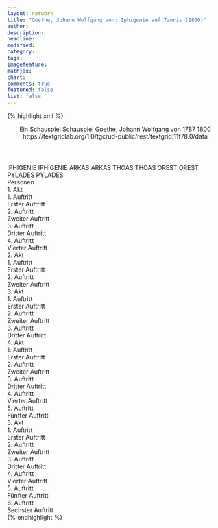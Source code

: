 ```yaml
---
layout: network
title: "Goethe, Johann Wolfgang von: Iphigenie auf Tauris (1800)"
author:
description:
headline:
modified:
category:
tags:
imagefeature:
mathjax:
chart:
comments: true
featured: false
list: false
---
```

{% highlight xml %}
<?xml-model href="http://raw.githubusercontent.com/DLiNa/project/master/rules/lina.rnc"?><?xml-model href="http://raw.githubusercontent.com/DLiNa/project/master/rules/lina.sch"?>
<play xmlns="http://lina.digital">
  <header>
    <title>Iphigenie auf Tauris</title>
    <subtitle>Ein Schauspiel</subtitle>
    <genretitle>Schauspiel</genretitle>
    <author>Goethe, Johann Wolfgang von</author>
    <date type="print" when="1787">1787</date>
    <date type="premiere" when="1800">1800</date>
    <date type="written"/>
    <source>https://textgridlab.org/1.0/tgcrud-public/rest/textgrid:11f78.0/data</source>
  </header>
  <personae>
    <character>
      <name>IPHIGENIE</name>
      <alias xml:id="iphigenie">
        <name>IPHIGENIE</name>
      </alias>
    </character>
    <character>
      <name>ARKAS</name>
      <alias xml:id="arkas">
        <name>ARKAS</name>
      </alias>
    </character>
    <character>
      <name>THOAS</name>
      <alias xml:id="thoas">
        <name>THOAS</name>
      </alias>
    </character>
    <character>
      <name>OREST</name>
      <alias xml:id="orest">
        <name>OREST</name>
      </alias>
    </character>
    <character>
      <name>PYLADES</name>
      <alias xml:id="pylades">
        <name>PYLADES</name>
      </alias>
    </character>
  </personae>
  <text>
    <div>
      <head>Personen</head>
    </div>
    <div>
      <head>1. Akt</head>
      <div>
        <head>1. Auftritt</head>
        <div>
          <head>Erster Auftritt</head>
          <sp who="#iphigenie">
            <amount n="1" unit="speech_acts"/>
            <amount n="389" unit="words"/>
            <amount n="53" unit="lines"/>
            <amount n="2139" unit="chars"/>
          </sp>
        </div>
      </div>
      <div>
        <head>2. Auftritt</head>
        <div>
          <head>Zweiter Auftritt</head>
          <sp who="#arkas">
            <amount n="17" unit="speech_acts"/>
            <amount n="819" unit="words"/>
            <amount n="112" unit="lines"/>
            <amount n="4482" unit="chars"/>
          </sp>
          <sp who="#iphigenie">
            <amount n="17" unit="speech_acts"/>
            <amount n="402" unit="words"/>
            <amount n="56" unit="lines"/>
            <amount n="2184" unit="chars"/>
          </sp>
        </div>
      </div>
      <div>
        <head>3. Auftritt</head>
        <div>
          <head>Dritter Auftritt</head>
          <sp who="#iphigenie">
            <amount n="18" unit="speech_acts"/>
            <amount n="1398" unit="words"/>
            <amount n="193" unit="lines"/>
            <amount n="7645" unit="chars"/>
          </sp>
          <sp who="#thoas">
            <amount n="18" unit="speech_acts"/>
            <amount n="935" unit="words"/>
            <amount n="127" unit="lines"/>
            <amount n="5085" unit="chars"/>
          </sp>
        </div>
      </div>
      <div>
        <head>4. Auftritt</head>
        <div>
          <head>Vierter Auftritt</head>
          <sp who="#iphigenie">
            <amount n="1" unit="speech_acts"/>
            <amount n="143" unit="words"/>
            <amount n="23" unit="lines"/>
            <amount n="801" unit="chars"/>
          </sp>
        </div>
      </div>
    </div>
    <div>
      <head>2. Akt</head>
      <div>
        <head>1. Auftritt</head>
        <div>
          <head>Erster Auftritt</head>
          <sp who="#orest">
            <amount n="15" unit="speech_acts"/>
            <amount n="841" unit="words"/>
            <amount n="116" unit="lines"/>
            <amount n="4602" unit="chars"/>
          </sp>
          <sp who="#pylades">
            <amount n="15" unit="speech_acts"/>
            <amount n="919" unit="words"/>
            <amount n="125" unit="lines"/>
            <amount n="4917" unit="chars"/>
          </sp>
        </div>
      </div>
      <div>
        <head>2. Auftritt</head>
        <div>
          <head>Zweiter Auftritt</head>
          <sp who="#iphigenie">
            <amount n="11" unit="speech_acts"/>
            <amount n="165" unit="words"/>
            <amount n="22" unit="lines"/>
            <amount n="892" unit="chars"/>
          </sp>
          <sp who="#pylades">
            <amount n="11" unit="speech_acts"/>
            <amount n="737" unit="words"/>
            <amount n="106" unit="lines"/>
            <amount n="4135" unit="chars"/>
          </sp>
        </div>
      </div>
    </div>
    <div>
      <head>3. Akt</head>
      <div>
        <head>1. Auftritt</head>
        <div>
          <head>Erster Auftritt</head>
          <sp who="#iphigenie">
            <amount n="24" unit="speech_acts"/>
            <amount n="1100" unit="words"/>
            <amount n="158" unit="lines"/>
            <amount n="6189" unit="chars"/>
          </sp>
          <sp who="#orest">
            <amount n="23" unit="speech_acts"/>
            <amount n="1264" unit="words"/>
            <amount n="181" unit="lines"/>
            <amount n="7051" unit="chars"/>
          </sp>
        </div>
      </div>
      <div>
        <head>2. Auftritt</head>
        <div>
          <head>Zweiter Auftritt</head>
          <sp who="#orest">
            <amount n="1" unit="speech_acts"/>
            <amount n="368" unit="words"/>
            <amount n="52" unit="lines"/>
            <amount n="2012" unit="chars"/>
          </sp>
        </div>
      </div>
      <div>
        <head>3. Auftritt</head>
        <div>
          <head>Dritter Auftritt</head>
          <sp who="#orest">
            <amount n="2" unit="speech_acts"/>
            <amount n="213" unit="words"/>
            <amount n="31" unit="lines"/>
            <amount n="1210" unit="chars"/>
          </sp>
          <sp who="#iphigenie">
            <amount n="1" unit="speech_acts"/>
            <amount n="110" unit="words"/>
            <amount n="15" unit="lines"/>
            <amount n="624" unit="chars"/>
          </sp>
          <sp who="#pylades">
            <amount n="2" unit="speech_acts"/>
            <amount n="103" unit="words"/>
            <amount n="13" unit="lines"/>
            <amount n="560" unit="chars"/>
          </sp>
        </div>
      </div>
    </div>
    <div>
      <head>4. Akt</head>
      <div>
        <head>1. Auftritt</head>
        <div>
          <head>Erster Auftritt</head>
          <sp who="#iphigenie">
            <amount n="1" unit="speech_acts"/>
            <amount n="344" unit="words"/>
            <amount n="52" unit="lines"/>
            <amount n="1873" unit="chars"/>
          </sp>
        </div>
      </div>
      <div>
        <head>2. Auftritt</head>
        <div>
          <head>Zweiter Auftritt</head>
          <sp who="#arkas">
            <amount n="17" unit="speech_acts"/>
            <amount n="367" unit="words"/>
            <amount n="50" unit="lines"/>
            <amount n="1997" unit="chars"/>
          </sp>
          <sp who="#iphigenie">
            <amount n="16" unit="speech_acts"/>
            <amount n="228" unit="words"/>
            <amount n="32" unit="lines"/>
            <amount n="1264" unit="chars"/>
          </sp>
        </div>
      </div>
      <div>
        <head>3. Auftritt</head>
        <div>
          <head>Dritter Auftritt</head>
          <sp who="#iphigenie">
            <amount n="1" unit="speech_acts"/>
            <amount n="202" unit="words"/>
            <amount n="29" unit="lines"/>
            <amount n="1111" unit="chars"/>
          </sp>
        </div>
      </div>
      <div>
        <head>4. Auftritt</head>
        <div>
          <head>Vierter Auftritt</head>
          <sp who="#pylades">
            <amount n="17" unit="speech_acts"/>
            <amount n="812" unit="words"/>
            <amount n="112" unit="lines"/>
            <amount n="4562" unit="chars"/>
          </sp>
          <sp who="#iphigenie">
            <amount n="16" unit="speech_acts"/>
            <amount n="343" unit="words"/>
            <amount n="47" unit="lines"/>
            <amount n="1875" unit="chars"/>
          </sp>
        </div>
      </div>
      <div>
        <head>5. Auftritt</head>
        <div>
          <head>Fünfter Auftritt</head>
          <sp who="#iphigenie">
            <amount n="1" unit="speech_acts"/>
            <amount n="424" unit="words"/>
            <amount n="78" unit="lines"/>
            <amount n="2347" unit="chars"/>
          </sp>
        </div>
      </div>
    </div>
    <div>
      <head>5. Akt</head>
      <div>
        <head>1. Auftritt</head>
        <div>
          <head>Erster Auftritt</head>
          <sp who="#arkas">
            <amount n="1" unit="speech_acts"/>
            <amount n="68" unit="words"/>
            <amount n="10" unit="lines"/>
            <amount n="409" unit="chars"/>
          </sp>
          <sp who="#thoas">
            <amount n="1" unit="speech_acts"/>
            <amount n="43" unit="words"/>
            <amount n="6" unit="lines"/>
            <amount n="250" unit="chars"/>
          </sp>
        </div>
      </div>
      <div>
        <head>2. Auftritt</head>
        <div>
          <head>Zweiter Auftritt</head>
          <sp who="#thoas">
            <amount n="1" unit="speech_acts"/>
            <amount n="154" unit="words"/>
            <amount n="21" unit="lines"/>
            <amount n="830" unit="chars"/>
          </sp>
        </div>
      </div>
      <div>
        <head>3. Auftritt</head>
        <div>
          <head>Dritter Auftritt</head>
          <sp who="#iphigenie">
            <amount n="19" unit="speech_acts"/>
            <amount n="1138" unit="words"/>
            <amount n="159" unit="lines"/>
            <amount n="6289" unit="chars"/>
          </sp>
          <sp who="#thoas">
            <amount n="18" unit="speech_acts"/>
            <amount n="231" unit="words"/>
            <amount n="33" unit="lines"/>
            <amount n="1298" unit="chars"/>
          </sp>
        </div>
      </div>
      <div>
        <head>4. Auftritt</head>
        <div>
          <head>Vierter Auftritt</head>
          <sp who="#orest">
            <amount n="4" unit="speech_acts"/>
            <amount n="61" unit="words"/>
            <amount n="10" unit="lines"/>
            <amount n="336" unit="chars"/>
          </sp>
          <sp who="#thoas">
            <amount n="1" unit="speech_acts"/>
            <amount n="11" unit="words"/>
            <amount n="2" unit="lines"/>
            <amount n="65" unit="chars"/>
          </sp>
          <sp who="#iphigenie">
            <amount n="3" unit="speech_acts"/>
            <amount n="64" unit="words"/>
            <amount n="11" unit="lines"/>
            <amount n="382" unit="chars"/>
          </sp>
        </div>
      </div>
      <div>
        <head>5. Auftritt</head>
        <div>
          <head>Fünfter Auftritt</head>
          <sp who="#pylades">
            <amount n="1" unit="speech_acts"/>
            <amount n="37" unit="words"/>
            <amount n="5" unit="lines"/>
            <amount n="203" unit="chars"/>
          </sp>
          <sp who="#arkas">
            <amount n="1" unit="speech_acts"/>
            <amount n="39" unit="words"/>
            <amount n="5" unit="lines"/>
            <amount n="203" unit="chars"/>
          </sp>
          <sp who="#thoas">
            <amount n="1" unit="speech_acts"/>
            <amount n="13" unit="words"/>
            <amount n="3" unit="lines"/>
            <amount n="83" unit="chars"/>
          </sp>
          <sp who="#orest">
            <amount n="1" unit="speech_acts"/>
            <amount n="22" unit="words"/>
            <amount n="3" unit="lines"/>
            <amount n="125" unit="chars"/>
          </sp>
        </div>
      </div>
      <div>
        <head>6. Auftritt</head>
        <div>
          <head>Sechster Auftritt</head>
          <sp who="#iphigenie">
            <amount n="4" unit="speech_acts"/>
            <amount n="466" unit="words"/>
            <amount n="64" unit="lines"/>
            <amount n="2569" unit="chars"/>
          </sp>
          <sp who="#thoas">
            <amount n="6" unit="speech_acts"/>
            <amount n="181" unit="words"/>
            <amount n="26" unit="lines"/>
            <amount n="943" unit="chars"/>
          </sp>
          <sp who="#orest">
            <amount n="3" unit="speech_acts"/>
            <amount n="445" unit="words"/>
            <amount n="61" unit="lines"/>
            <amount n="2358" unit="chars"/>
          </sp>
        </div>
      </div>
    </div>
  </text>
</play>
{% endhighlight %}